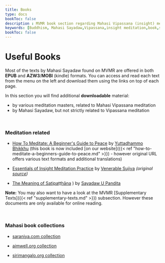 ```yaml
---
title: Books
type: docs
bookToc: false
description : MVMR book section regarding Mahasi Vipassana (insight) meditation and more
keywords: [Buddhism, Mahasi Sayadaw,Vipassana,insight meditation,book,sirimangalo,aimwell,saraniya] 
bookToc: false
---
```


# Useful Books

Most of the texts by Mahasi Sayadaw found on MVMR are offered in both **EPUB** and **AZW3**/**MOBI** (kindle) formats. You can access and read each text from the menu on the left and download them using the links on top of each page.

In this section you will find additional **downloadable** material:

- by various meditation masters, related to Mahasi Vipassana meditation
- by Mahasi Sayadaw, but not strictly related to Vipassana meditation

&nbsp;
### Meditation related

- [How To Meditate: A Beginner's Guide to Peace](https://www.sirimangalo.org/text/how-to-meditate/) by [Yuttadhammo Bhikkhu](https://yuttadhammo.sirimangalo.org/p/about.html) (this book is now included [on our website]({{< ref "how-to-meditate-a-beginners-guide-to-peace.md" >}}) - however original URL offers various text formats and additional translations)

- [Essentials of Insight Meditation Practice](https://mahasivipassana.com/downloads/pdf/essentials.pdf) by [Venerable Sujiva](https://en.wikipedia.org/wiki/Sujiva) *(original [source](http://www.buddhanet.net/))*

- [The Meaning of Satipaṭṭhāna](https://mahasivipassana.com/downloads/pdf/the-meaning-of-satipatthana.pdf) 
) by [Sayadaw U Pandita](https://en.wikipedia.org/wiki/U_Pandita)

**Note:** You may also want to have a look at the MVMR [Supplementary Texts]({{< ref "supplementary-texts.md" >}}) subsection. However these documents are only available for online reading.



&nbsp;
### Mahasi book collections

 - [saraniya.com collection](http://saraniya.com/about-us/sayadaws/venerable-mahasi-sayadaw/) 
 
 - [aimwell.org collection](http://aimwell.org/mahasi.html) 
 
 - [sirimangalo.org collection](https://www.sirimangalo.org/mahasi-sayadaw/)